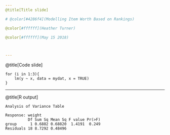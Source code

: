 ```yaml
---
@title[Title slide]

# @color[#4286f4](Modelling Item Worth Based on Rankings)

@color[#ffffff](Heather Turner)

@color[#ffffff](May 15 2018)



---
```

@title[Code slide]

```lang=r
for (i in 1:3){
    lm(y ~ x, data = mydat, x = TRUE)
}
```

---
@title[R output]

```lang=r
Analysis of Variance Table

Response: weight
          Df Sum Sq Mean Sq F value Pr(>F)
group      1 0.6882 0.68820  1.4191  0.249
Residuals 18 8.7292 0.48496               
```
